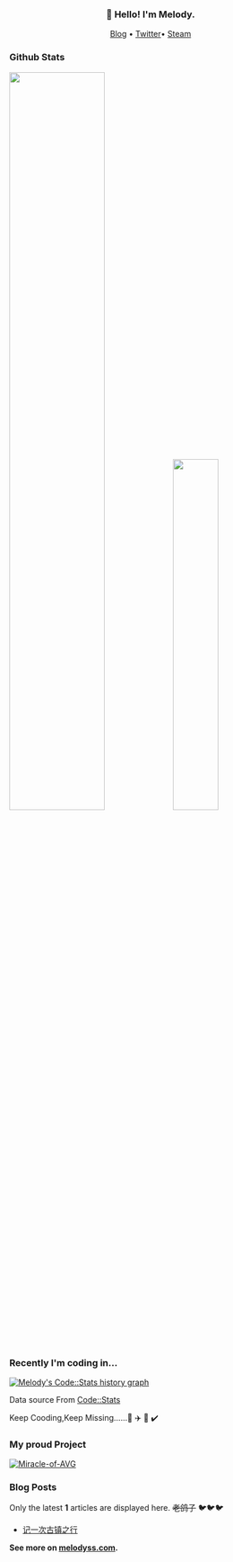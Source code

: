 <h3 align="center">👋 Hello! I'm Melody.</h3>

<p align="center">
  <a target="_blank" href="https://www.melodyss.com/">Blog</a> •
  <a target="_blank" href="https://twitter.com/melody83847380">Twitter</a>•
  <a target="_blank" href="https://steamcommunity.com/profiles/76561198181739799/">Steam</a>
</p>

### Github Stats

<a href="https://github.com/MElody9120"><img src="https://github-readme-stats.vercel.app/api?username=MElody9120&show_icons=true&layout=compact&count_private=true&hide_title=true&theme=default" style="width: 58%; max-width: 58%; min-width: 58%;"><img src="https://github-readme-stats.vercel.app/api/top-langs/?username=MElody9120&layout=compact&count_private=true&theme=default" style="width: 40%; max-width: 40%; min-width: 40%;"></a>

### Recently I'm coding in...

<a href="https://codestats.net/users/Melody">
  <img src='https://codestats-readme.wegfan.cn/history-graph/Melody?width=850&height=300&timezone=08:00&history_days=15&max_languages=12&language_colors=["lightslategray","f15854","5da5da","faa43a","60bd68","f17cb0","b2912f","00897b","b276b2","ffc0cb","cddc39","7e57c2","bdbdbd"]' alt="Melody's Code::Stats history graph" />
</a>


Data source From <a href="https://codestats.net/">Code::Stats</a>

Keep Cooding,Keep Missing......:runner: :airplane: :couple_with_heart: :heavy_check_mark:

### My proud Project

<a href="https://github.com/MElody9120/Miracle-of-AVG">
  <img align="middle" src="https://github-readme-stats.vercel.app/api/pin/?username=MElody9120&repo=Miracle-of-AVG" alt="Miracle-of-AVG" />
</a>

### Blog Posts

Only the latest **1** articles are displayed here. ~~老鸽子~~ :bird::bird::bird:

* [记一次古镇之行](http://www.melodyss.com/index.php/2018/11/25/travel/)

**See more on [melodyss.com](https://www.melodyss.com).**  
